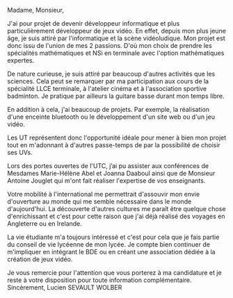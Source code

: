 Madame, Monsieur,

J'ai pour projet de devenir développeur informatique et plus particulièrement développeur de jeux vidéo. En effet, depuis mon plus jeune âge, je suis attiré par l'informatique et la scène vidéoludique. Mon projet est donc issu de l'union de mes 2 passions. D'où mon choix de prendre les spécialités mathématiques et NSi en terminale avec l'option mathématiques expertes.

De nature curieuse, je suis attiré par beaucoup d'autres activités que les sciences. Cela peut se remarquer par ma participation aux cours de la spécialité LLCE terminale, à l'atelier cinéma et à l'association sportive badminton. Je pratique par ailleurs la guitare basse durant mon temps libre.

En addition à cela, j'ai beaucoup de projets. Par exemple, la réalisation d'une enceinte bluetooth ou le développement d'un site web ou d'un jeu vidéo.

Les UT représentent donc l'opportunité idéale pour mener à bien mon projet tout en m'adonnant à d'autres passe-temps de par la possibilité de choisir ses UVs.

Lors des portes ouvertes de l'UTC, j’ai pu assister aux conférences de Mesdames Marie-Hélène Abel et Joanna Daaboul ainsi que de Monsieur Antoine Jouglet qui m'ont fait réaliser l'expertise de vos enseignants. 

Votre mobilité à l'international me permettrait d'assouvir mon envie d'ouverture au monde qui me semble nécessaire dans le monde d'aujourd'hui. La découverte d'autres cultures me paraît être quelque chose d'enrichissant et c'est pour cette raison que j'ai déjà réalisé des voyages en Angleterre ou en Irelande.

La vie étudiante m'a toujours intéressé et c'est pour cela que je fais partie du conseil de vie lycéenne de mon lycée. Je compte bien continuer de m'impliquer en intégrant le BDE ou en créant une association dédiée à la création de jeux vidéo.

Je vous remercie pour l'attention que vous porterez à ma candidature et je reste à votre disposition pour toute information complémentaire.
Sincèrement,
Lucien SEVAULT WOLBER

